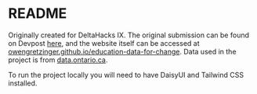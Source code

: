 # README

Originally created for DeltaHacks IX. The original submission can be found on Devpost [here](https://devpost.com/software/education-data-for-change), and the website itself can be accessed at [owengretzinger.github.io/education-data-for-change](https://owengretzinger.github.io/education-data-for-change/). Data used in the project is from [data.ontario.ca](https://data.ontario.ca/en/dataset/school-information-and-student-demographics).

To run the project locally you will need to have DaisyUI and Tailwind CSS installed.
